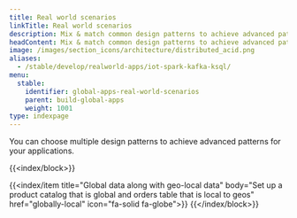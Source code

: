 ```yaml
---
title: Real world scenarios
linkTitle: Real world scenarios
description: Mix & match common design patterns to achieve advanced patterns
headContent: Mix & match common design patterns to achieve advanced patterns
image: /images/section_icons/architecture/distributed_acid.png
aliases:
  - /stable/develop/realworld-apps/iot-spark-kafka-ksql/
menu:
  stable:
    identifier: global-apps-real-world-scenarios
    parent: build-global-apps
    weight: 1001
type: indexpage
---
```


You can choose multiple design patterns to achieve advanced patterns for your applications.

{{<index/block>}}

{{<index/item
    title="Global data along with geo-local data"
    body="Set up a product catalog that is global and orders table that is local to geos"
    href="globally-local"
    icon="fa-solid fa-globe">}}
{{</index/block>}}
